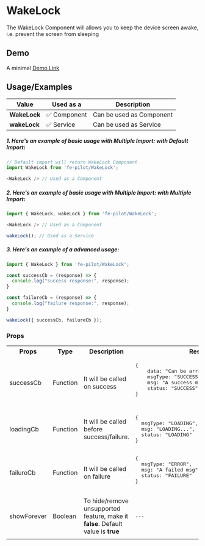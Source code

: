 # WakeLock

The WakeLock Component will allows you to keep the device screen awake, i.e. prevent the screen from sleeping

## Demo

A minimal [Demo Link](https://6jpxdq.csb.app/?component=WakeLock)


## Usage/Examples

| Value |  Used as a  | Description|
|--------- | -------- |-----------------|
| <b>WakeLock</b> | :white_check_mark: Component | Can be used as Component |
| <b>wakeLock<b> | :white_check_mark: Service | Can be used as Service |

##### 1. Here's an example of basic usage with Multiple Import: with Default Import:
```javascript
// Default import will return WakeLock Component
import WakeLock from 'fe-pilot/WakeLock';

<WakeLock /> // Used as a Component

```

##### 2. Here's an example of basic usage with Multiple Import: with Multiple Import:
```javascript
import { WakeLock, wakeLock } from 'fe-pilot/WakeLock';

<WakeLock /> // Used as a Component

wakeLock(); // Used as a Service
```

##### 3. Here's an example of a advanced usage:

```javascript
import { WakeLock } from 'fe-pilot/WakeLock';

const successCb = (response) => {
  console.log("success response:", response);
}

const failureCb = (response) => {
  console.log("failure response:", response);
}

wakeLock({ successCb, failureCb });
```

### Props

<table>
  <tr>
    <th>
      Props
    </th>
    <th>
      Type
    </th>
    <th>
      Description
    </th>
    <th>
      Response
    </th>
  </tr>
  <tr>
    <td>
        successCb
    </td>
    <td>Function</td>
    <td> It will be called on success</td>
    <td>
      <pre>
{
    data: "Can be array/object/string/number",
    msgType: "SUCCESSFUL",
    msg: "A success msg",
    status: "SUCCESS"
}
      </pre>
    </td>
  </tr>
  <tr>
    <td>
        loadingCb
    </td>
    <td>Function</td>
    <td>
      It will be called before success/failure.
    </td>
    <td>
      <pre>
{
  msgType: "LOADING",
  msg: "LOADING...",
  status: "LOADING"
}
</pre>
    </td>
  </tr>
  <tr>
    <td>
        failureCb
    </td>
    <td>Function</td>
    <td>
      It will be called on failure
    </td>
    <td>
       <pre>
{
  msgType: "ERROR",
  msg: "A failed msg",
  status: "FAILURE"
}
       </pre>
    </td>
  </tr>
   <tr>
    <td>
        showForever
    </td>
     <td>Boolean</td>
    <td>To hide/remove unsupported feature, make it <b>false</b>. Default value is <b>true</b></td>
    <td> <pre>---</pre> </td>
  </tr>
  <tr>
    <td></td>
    <td></td>
    <td></td>
    <td></td>
  </tr>
</table>

